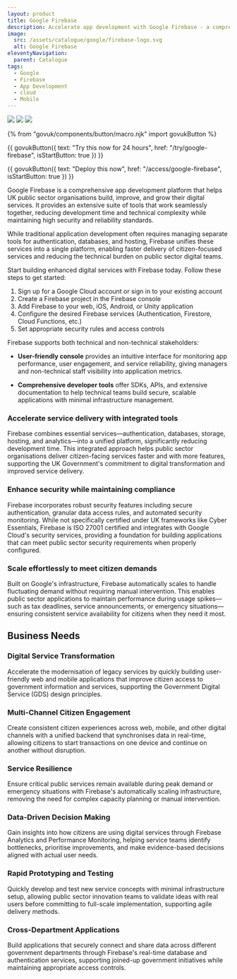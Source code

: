 ```yaml
---
layout: product
title: Google Firebase
description: Accelerate app development with Google Firebase - a comprehensive platform that helps UK public sector organisations build, improve, and grow their digital services
image:
  src: /assets/catalogue/google/firebase-logo.svg
  alt: Google Firebase
eleventyNavigation:
  parent: Catalogue
tags:
  - Google
  - Firebase
  - App Development
  - cloud
  - Mobile
---
```


![](https://img.shields.io/badge/provider-google-blue)
![](https://img.shields.io/badge/owner-private_sector-orange)
![](https://img.shields.io/badge/access-NDX_OIDC-green)

{% from "govuk/components/button/macro.njk" import govukButton %}

{{ govukButton({
  text: "Try this now for 24 hours",
  href: "/try/google-firebase",
  isStartButton: true
}) }}
</br>

{{ govukButton({
  text: "Deploy this now",
  href: "/access/google-firebase",
  isStartButton: true
}) }}

Google Firebase is a comprehensive app development platform that helps UK public sector organisations build, improve, and grow their digital services. It provides an extensive suite of tools that work seamlessly together, reducing development time and technical complexity while maintaining high security and reliability standards.

While traditional application development often requires managing separate tools for authentication, databases, and hosting, Firebase unifies these services into a single platform, enabling faster delivery of citizen-focused services and reducing the technical burden on public sector digital teams.

Start building enhanced digital services with Firebase today. Follow these steps to get started:

1. Sign up for a Google Cloud account or sign in to your existing account
2. Create a Firebase project in the Firebase console
3. Add Firebase to your web, iOS, Android, or Unity application
4. Configure the desired Firebase services (Authentication, Firestore, Cloud Functions, etc.)
5. Set appropriate security rules and access controls

Firebase supports both technical and non-technical stakeholders:

- **User-friendly console** provides an intuitive interface for monitoring app performance, user engagement, and service reliability, giving managers and non-technical staff visibility into application metrics.

- **Comprehensive developer tools** offer SDKs, APIs, and extensive documentation to help technical teams build secure, scalable applications with minimal infrastructure management.

### Accelerate service delivery with integrated tools

Firebase combines essential services—authentication, databases, storage, hosting, and analytics—into a unified platform, significantly reducing development time. This integrated approach helps public sector organisations deliver citizen-facing services faster and with more features, supporting the UK Government's commitment to digital transformation and improved service delivery.

### Enhance security while maintaining compliance

Firebase incorporates robust security features including secure authentication, granular data access rules, and automated security monitoring. While not specifically certified under UK frameworks like Cyber Essentials, Firebase is ISO 27001 certified and integrates with Google Cloud's security services, providing a foundation for building applications that can meet public sector security requirements when properly configured.

### Scale effortlessly to meet citizen demands

Built on Google's infrastructure, Firebase automatically scales to handle fluctuating demand without requiring manual intervention. This enables public sector applications to maintain performance during usage spikes—such as tax deadlines, service announcements, or emergency situations—ensuring consistent service availability for citizens when they need it most.

## Business Needs

### Digital Service Transformation

Accelerate the modernisation of legacy services by quickly building user-friendly web and mobile applications that improve citizen access to government information and services, supporting the Government Digital Service (GDS) design principles.

### Multi-Channel Citizen Engagement

Create consistent citizen experiences across web, mobile, and other digital channels with a unified backend that synchronises data in real-time, allowing citizens to start transactions on one device and continue on another without disruption.

### Service Resilience

Ensure critical public services remain available during peak demand or emergency situations with Firebase's automatically scaling infrastructure, removing the need for complex capacity planning or manual intervention.

### Data-Driven Decision Making

Gain insights into how citizens are using digital services through Firebase Analytics and Performance Monitoring, helping service teams identify bottlenecks, prioritise improvements, and make evidence-based decisions aligned with actual user needs.

### Rapid Prototyping and Testing

Quickly develop and test new service concepts with minimal infrastructure setup, allowing public sector innovation teams to validate ideas with real users before committing to full-scale implementation, supporting agile delivery methods.

### Cross-Department Applications

Build applications that securely connect and share data across different government departments through Firebase's real-time database and authentication services, supporting joined-up government initiatives while maintaining appropriate access controls.
